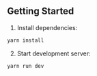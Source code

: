 ## Getting Started

1. Install dependencies:

```bash
yarn install
```

2. Start development server:

```bash
yarn run dev
```
